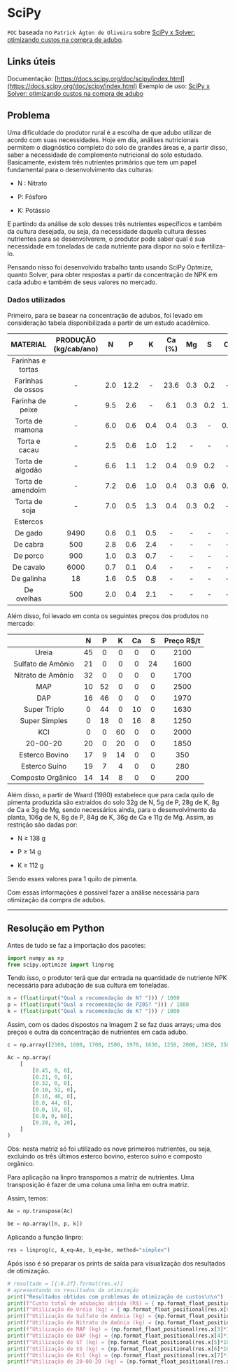 # SciPy

`POC` baseada no `Patrick Ágton de Oliveira` sobre [SciPy x Solver: otimizando custos na compra de adubo](https://patrickagton.medium.com/scipy-x-solver-como-otimizar-a-compra-de-adubos-1fc03b035bbf).

## Links úteis

Documentação: [https://docs.scipy.org/doc/scipy/index.html](https://docs.scipy.org/doc/scipy/index.html)
Exemplo de uso: [SciPy x Solver: otimizando custos na compra de adubo](https://patrickagton.medium.com/scipy-x-solver-como-otimizar-a-compra-de-adubos-1fc03b035bbf)

## Problema

Uma dificuldade do produtor rural é a escolha de que adubo utilizar de acordo com suas necessidades. Hoje em dia, análises nutricionais permitem o diagnóstico completo do solo de grandes áreas e, a partir disso, saber a necessidade de complemento nutricional do solo estudado. Basicamente, existem três nutrientes primários que tem um papel fundamental para o desenvolvimento das culturas:

* N : Nitrato

* P: Fósforo

* K: Potássio

E partindo da análise de solo desses três nutrientes específicos e também da cultura desejada, ou seja, da necessidade daquela cultura desses nutrientes para se desenvolverem, o produtor pode saber qual é sua necessidade em toneladas de cada nutriente para dispor no solo e fertiliza-lo.

Pensando nisso foi desenvolvido trabalho tanto usando SciPy Optmize, quanto Solver, para obter respostas a partir da concentração de NPK em cada adubo e também de seus valores no mercado.

### Dados utilizados

Primeiro, para se basear na concentração de adubos, foi levado em consideração tabela disponibilizada a partir de um estudo acadêmico.

|      MATERIAL     | PRODUÇÃO (kg/cab/ano) |  N  |   P  |  K  | Ca (%) |  Mg |  S  |  Cl |
|:-----------------:|:---------------------:|:---:|:----:|:---:|:------:|:---:|:---:|:---:|
| Farinhas e tortas |                       |     |      |     |        |     |     |     |
| Farinhas de ossos |           -           | 2.0 | 12.2 |  -  |  23.6  | 0.3 | 0.2 |  -  |
|  Farinha de peixe |           -           | 9.5 |  2.6 |  -  |   6.1  | 0.3 | 0.2 | 1.5 |
|  Torta de mamona  |           -           | 6.0 |  0.6 | 0.4 |   0.4  | 0.3 |  -  | 0.3 |
|   Torta e cacau   |           -           | 2.5 |  0.6 | 1.0 |   1.2  |  -  |  -  |  -  |
|  Torta de algodão |           -           | 6.6 |  1.1 | 1.2 |   0.4  | 0.9 | 0.2 |  -  |
| Torta de amendoim |           -           | 7.2 |  0.6 | 1.0 |   0.4  | 0.3 | 0.6 | 0.1 |
|   Torta de soja   |           -           | 7.0 |  0.5 | 1.3 |   0.4  | 0.3 | 0.2 |  -  |
|      Estercos     |                       |     |      |     |        |     |     |     |
|      De gado      |          9490         | 0.6 |  0.1 | 0.5 |    -   |  -  |  -  |  -  |
|      De cabra     |          500          | 2.8 |  0.6 | 2.4 |    -   |  -  |  -  |  -  |
|      De porco     |          900          | 1.0 |  0.3 | 0.7 |    -   |  -  |  -  |  -  |
|     De cavalo     |          6000         | 0.7 |  0.1 | 0.4 |    -   |  -  |  -  |  -  |
|     De galinha    |           18          | 1.6 |  0.5 | 0.8 |    -   |  -  |  -  |  -  |
|     De ovelhas    |          500          | 2.0 |  0.4 | 2.1 |    -   |  -  |  -  |  -  |

Além disso, foi levado em conta os seguintes preços dos produtos no mercado:

|                   |  N |  P |  K | Ca |  S | Preço R$/t |
|:-----------------:|:--:|:--:|:--:|:--:|:--:|:----------:|
|       Ureia       | 45 |  0 |  0 |  0 |  0 |    2100    |
| Sulfato de Amônio | 21 |  0 |  0 |  0 | 24 |    1600    |
| Nitrato de Amônio | 32 |  0 |  0 |  0 |  0 |    1700    |
|        MAP        | 10 | 52 |  0 |  0 |  0 |    2500    |
|        DAP        | 16 | 46 |  0 |  0 |  0 |    1970    |
|    Super Triplo   |  0 | 44 |  0 | 10 |  0 |    1630    |
|   Super Simples   |  0 | 18 |  0 | 16 |  8 |    1250    |
|        KCI        |  0 |  0 | 60 |  0 |  0 |    2000    |
|      20-00-20     | 20 |  0 | 20 |  0 |  0 |    1850    |
|   Esterco Bovino  | 17 |  9 | 14 |  0 |  0 |     350    |
|   Esterco Suíno   | 19 |  7 |  4 |  0 |  0 |     280    |
| Composto Orgânico | 14 | 14 |  8 |  0 |  0 |     200    |

Além disso, a partir de Waard (1980) estabelece que para cada quilo de pimenta produzida são extraídos do solo 32g de N, 5g de P, 28g de K, 8g de Ca e 3g de Mg, sendo necessários ainda, para o desenvolvimento da planta, 106g de N, 8g de P, 84g de K, 36g de Ca e 11g de Mg. Assim, as restrição são dadas por:

* N ≥ 138 g

* P ≥ 14 g

* K ≥ 112 g

Sendo esses valores para 1 quilo de pimenta.

Com essas informações é possível fazer a análise necessária para otimização da compra de adubos.

---

## Resolução em Python

Antes de tudo se faz a importação dos pacotes:

```python
import numpy as np
from scipy.optimize import linprog
```

Tendo isso, o produtor terá que dar entrada na quantidade de nutriente NPK necessária para adubação de sua cultura em toneladas.

```python
n = (float(input("Qual a recomendação de N? "))) / 1000
p = (float(input("Qual a recomendação de P205? "))) / 1000
k = (float(input("Qual a recomendação de K? "))) / 1000
```

Assim, com os dados dispostos na Imagem 2 se faz duas arrays; uma dos preços e outra da concentração de nutrientes em cada adubo.

```python
c = np.array([2100, 1600, 1700, 2500, 1970, 1630, 1250, 2000, 1850, 350, 280, 200])

Ac = np.array(
    [
        [0.45, 0, 0],
        [0.21, 0, 0],
        [0.32, 0, 0],
        [0.10, 52, 0],
        [0.16, 46, 0],
        [0.0, 44, 0],
        [0.0, 18, 0],
        [0.0, 0, 60],
        [0.20, 0, 20],
    ]
)
```

Obs: nesta matriz só foi utilizado os nove primeiros nutrientes, ou seja, excluindo os três últimos esterco bovino, esterco suíno e composto orgânico.

Para aplicação na linpro transpomos a matriz de nutrientes. Uma transposição é fazer de uma coluna uma linha em outra matriz.

Assim, temos:

```python
Ae = np.transpose(Ac)

be = np.array([n, p, k])
```

Aplicando a função linpro:

```python
res = linprog(c, A_eq=Ae, b_eq=be, method="simplex")
```

Após isso é só preparar os prints de saída para visualização dos resultados de otimização.

```python
# resultado = [{:8.2f}.format(res.x)]
# apresentando os resultados da otimização
print("Resultados obtidos com problemas de otimização de custos\n\n")
print(f"Custo total de adubação obtido (R$) = { np.format_float_positional(res.fun, precision=2) }")
print(f"Utilização de Uréia (kg) = { np.format_float_positional(res.x[0]*1000, precision=2) }")
print(f"Utilização de Sulfato de Amônia (kg) = {np.format_float_positional(res.x[1]*1000, precision=2)}")
print(f"Utilização de Nitrato de Amônia (kg) = {np.format_float_positional(res.x[2]*1000, precision=2)}")
print(f"Utilização de MAP (kg) = {np.format_float_positional(res.x[3]*1000, precision=2)}")
print(f"Utilização de DAP (kg) = {np.format_float_positional(res.x[4]*1000, precision=2)}")
print(f"Utilização de ST (kg) = {np.format_float_positional(res.x[5]*1000, precision=2)}")
print(f"Utilização de SS (kg) = {np.format_float_positional(res.x[6]*1000, precision=2)}")
print(f"Utilização de Kcl (kg) = {np.format_float_positional(res.x[7]*1000, precision=2)}")
print(f"Utilização de 20-00-20 (kg) = {np.format_float_positional(res.x[8]*1000, precision=2)}")
```